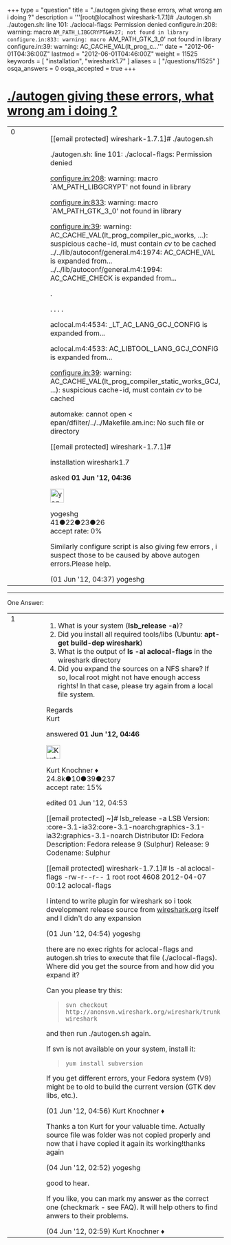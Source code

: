 +++
type = "question"
title = "./autogen giving these errors, what wrong am i doing ?"
description = '''[root@localhost wireshark-1.7.1]# ./autogen.sh ./autogen.sh: line 101: ./aclocal-flags: Permission denied configure.in:208: warning: macro `AM_PATH_LIBGCRYPT&#x27; not found in library configure.in:833: warning: macro `AM_PATH_GTK_3_0&#x27; not found in library configure.in:39: warning: AC_CACHE_VAL(lt_prog_c...'''
date = "2012-06-01T04:36:00Z"
lastmod = "2012-06-01T04:46:00Z"
weight = 11525
keywords = [ "installation", "wireshark1.7" ]
aliases = [ "/questions/11525" ]
osqa_answers = 0
osqa_accepted = true
+++

<div class="headNormal">

# [./autogen giving these errors, what wrong am i doing ?](/questions/11525/autogen-giving-these-errors-what-wrong-am-i-doing)

</div>

<div id="main-body">

<div id="askform">

<table id="question-table" style="width:100%;"><colgroup><col style="width: 50%" /><col style="width: 50%" /></colgroup><tbody><tr class="odd"><td style="width: 30px; vertical-align: top"><div class="vote-buttons"><div id="post-11525-score" class="post-score" title="current number of votes">0</div><div id="favorite-count" class="favorite-count"></div></div></td><td><div id="item-right"><div class="question-body"><p>[[email protected] wireshark-1.7.1]# ./autogen.sh</p><p>./autogen.sh: line 101: ./aclocal-flags: Permission denied</p><p><a href="http://configure.in:208">configure.in:208</a>: warning: macro `AM_PATH_LIBGCRYPT' not found in library</p><p><a href="http://configure.in:833">configure.in:833</a>: warning: macro `AM_PATH_GTK_3_0' not found in library</p><p><a href="http://configure.in:39">configure.in:39</a>: warning: AC_CACHE_VAL(lt_prog_compiler_pic_works, ...): suspicious cache-id, must contain <em>cv</em> to be cached ../../lib/autoconf/general.m4:1974: AC_CACHE_VAL is expanded from... ../../lib/autoconf/general.m4:1994: AC_CACHE_CHECK is expanded from...</p><p>.</p><p>. . . .</p><p>aclocal.m4:4534: _LT_AC_LANG_GCJ_CONFIG is expanded from...</p><p>aclocal.m4:4533: AC_LIBTOOL_LANG_GCJ_CONFIG is expanded from...</p><p><a href="http://configure.in:39">configure.in:39</a>: warning: AC_CACHE_VAL(lt_prog_compiler_static_works_GCJ, ...): suspicious cache-id, must contain <em>cv</em> to be cached</p><p>automake: cannot open &lt; epan/dfilter/../../Makefile.am.inc: No such file or directory</p><p>[[email protected] wireshark-1.7.1]#</p></div><div id="question-tags" class="tags-container tags">installation wireshark1.7</div><div id="question-controls" class="post-controls"></div><div class="post-update-info-container"><div class="post-update-info post-update-info-user"><p>asked <strong>01 Jun '12, 04:36</strong></p><img src="https://secure.gravatar.com/avatar/d15cd2870e25518ba76d2eb42f56bbcb?s=32&amp;d=identicon&amp;r=g" class="gravatar" width="32" height="32" alt="yogeshg&#39;s gravatar image" /><p>yogeshg<br />
<span class="score" title="41 reputation points">41</span><span title="22 badges"><span class="badge1">●</span><span class="badgecount">22</span></span><span title="23 badges"><span class="silver">●</span><span class="badgecount">23</span></span><span title="26 badges"><span class="bronze">●</span><span class="badgecount">26</span></span><br />
<span class="accept_rate" title="Rate of the user&#39;s accepted answers">accept rate:</span> <span title="yogeshg has no accepted answers">0%</span></p></div></div><div id="comments-container-11525" class="comments-container"><span id="11526"></span><div id="comment-11526" class="comment"><div id="post-11526-score" class="comment-score"></div><div class="comment-text"><p>Similarly configure script is also giving few errors , i suspect those to be caused by above autogen errors.Please help.</p></div><div id="comment-11526-info" class="comment-info"><span class="comment-age">(01 Jun '12, 04:37)</span> yogeshg</div></div></div><div id="comment-tools-11525" class="comment-tools"></div><div class="clear"></div><div id="comment-11525-form-container" class="comment-form-container"></div><div class="clear"></div></div></td></tr></tbody></table>

------------------------------------------------------------------------

<div class="tabBar">

<span id="sort-top"></span>

<div class="headQuestions">

One Answer:

</div>

</div>

<span id="11527"></span>

<div id="answer-container-11527" class="answer accepted-answer">

<table style="width:100%;"><colgroup><col style="width: 50%" /><col style="width: 50%" /></colgroup><tbody><tr class="odd"><td style="width: 30px; vertical-align: top"><div class="vote-buttons"><div id="post-11527-score" class="post-score" title="current number of votes">1</div></div></td><td><div class="item-right"><div class="answer-body"><ol><li>What is your system (<strong>lsb_release -a</strong>)?</li><li>Did you install all required tools/libs (Ubuntu: <strong>apt-get build-dep wireshark</strong>)</li><li>What is the output of <strong>ls -al aclocal-flags</strong> in the wireshark directory</li><li>Did you expand the sources on a NFS share? If so, local root might not have enough access rights! In that case, please try again from a local file system.</li></ol><p>Regards<br />
Kurt</p></div><div class="answer-controls post-controls"></div><div class="post-update-info-container"><div class="post-update-info post-update-info-user"><p>answered <strong>01 Jun '12, 04:46</strong></p><img src="https://secure.gravatar.com/avatar/23b7bf5b13bc2c98b2e8aa9869ca5d75?s=32&amp;d=identicon&amp;r=g" class="gravatar" width="32" height="32" alt="Kurt%20Knochner&#39;s gravatar image" /><p>Kurt Knochner ♦<br />
<span class="score" title="24767 reputation points"><span>24.8k</span></span><span title="10 badges"><span class="badge1">●</span><span class="badgecount">10</span></span><span title="39 badges"><span class="silver">●</span><span class="badgecount">39</span></span><span title="237 badges"><span class="bronze">●</span><span class="badgecount">237</span></span><br />
<span class="accept_rate" title="Rate of the user&#39;s accepted answers">accept rate:</span> <span title="Kurt Knochner has 344 accepted answers">15%</span> </br></p></div><div class="post-update-info post-update-info-edited"><p>edited 01 Jun '12, 04:53</p></div></div><div id="comments-container-11527" class="comments-container"><span id="11528"></span><div id="comment-11528" class="comment"><div id="post-11528-score" class="comment-score"></div><div class="comment-text"><p>[[email protected] ~]# lsb_release -a LSB Version: :core-3.1-ia32:core-3.1-noarch:graphics-3.1-ia32:graphics-3.1-noarch Distributor ID: Fedora Description: Fedora release 9 (Sulphur) Release: 9 Codename: Sulphur</p><p>[[email protected] wireshark-1.7.1]# ls -al aclocal-flags -rw-r--r-- 1 root root 4608 2012-04-07 00:12 aclocal-flags</p><p>I intend to write plugin for wireshark so i took development release source from <a href="http://wireshark.org">wireshark.org</a> itself and I didn't do any expansion</p></div><div id="comment-11528-info" class="comment-info"><span class="comment-age">(01 Jun '12, 04:54)</span> yogeshg</div></div><span id="11529"></span><div id="comment-11529" class="comment"><div id="post-11529-score" class="comment-score"></div><div class="comment-text"><p>there are no exec rights for aclocal-flags and autogen.sh tries to execute that file (./aclocal-flags). Where did you get the source from and how did you expand it?</p><p>Can you please try this:</p><blockquote><p><code>svn checkout http://anonsvn.wireshark.org/wireshark/trunk wireshark</code><br />
</p></blockquote><p>and then run ./autogen.sh again.</p><p>If svn is not available on your system, install it:</p><blockquote><p><code>yum install subversion</code></p></blockquote><p>If you get different errors, your Fedora system (V9) might be to old to build the current version (GTK dev libs, etc.).</p></div><div id="comment-11529-info" class="comment-info"><span class="comment-age">(01 Jun '12, 04:56)</span> Kurt Knochner ♦</div></div><span id="11606"></span><div id="comment-11606" class="comment"><div id="post-11606-score" class="comment-score"></div><div class="comment-text"><p>Thanks a ton Kurt for your valuable time. Actually source file was folder was not copied properly and now that i have copied it again its working!thanks again</p></div><div id="comment-11606-info" class="comment-info"><span class="comment-age">(04 Jun '12, 02:52)</span> yogeshg</div></div><span id="11609"></span><div id="comment-11609" class="comment"><div id="post-11609-score" class="comment-score"></div><div class="comment-text"><p>good to hear.</p><p>If you like, you can mark my answer as the correct one (checkmark - see FAQ). It will help others to find anwers to their problems.</p></div><div id="comment-11609-info" class="comment-info"><span class="comment-age">(04 Jun '12, 02:59)</span> Kurt Knochner ♦</div></div></div><div id="comment-tools-11527" class="comment-tools"></div><div class="clear"></div><div id="comment-11527-form-container" class="comment-form-container"></div><div class="clear"></div></div></td></tr></tbody></table>

</div>

<div class="paginator-container-left">

</div>

</div>

</div>

